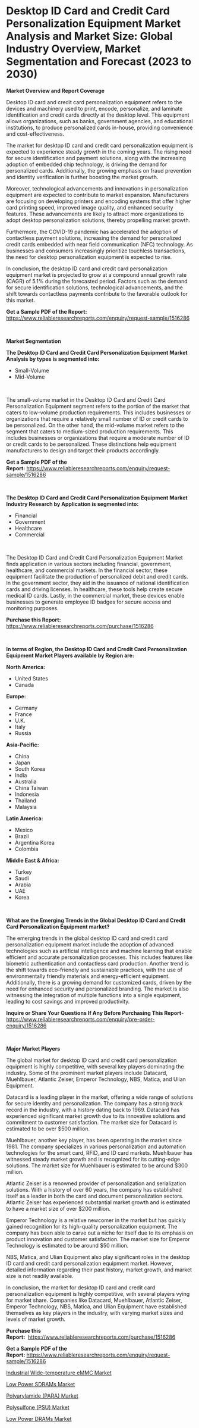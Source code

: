 <p><h1>Desktop ID Card and Credit Card Personalization Equipment Market Analysis and Market Size: Global Industry Overview, Market Segmentation and Forecast (2023 to 2030)</h1></p><p><strong>Market Overview and Report Coverage</strong></p>
<p><p>Desktop ID card and credit card personalization equipment refers to the devices and machinery used to print, encode, personalize, and laminate identification and credit cards directly at the desktop level. This equipment allows organizations, such as banks, government agencies, and educational institutions, to produce personalized cards in-house, providing convenience and cost-effectiveness.</p><p>The market for desktop ID card and credit card personalization equipment is expected to experience steady growth in the coming years. The rising need for secure identification and payment solutions, along with the increasing adoption of embedded chip technology, is driving the demand for personalized cards. Additionally, the growing emphasis on fraud prevention and identity verification is further boosting the market growth.</p><p>Moreover, technological advancements and innovations in personalization equipment are expected to contribute to market expansion. Manufacturers are focusing on developing printers and encoding systems that offer higher card printing speed, improved image quality, and enhanced security features. These advancements are likely to attract more organizations to adopt desktop personalization solutions, thereby propelling market growth.</p><p>Furthermore, the COVID-19 pandemic has accelerated the adoption of contactless payment solutions, increasing the demand for personalized credit cards embedded with near field communication (NFC) technology. As businesses and consumers increasingly prioritize touchless transactions, the need for desktop personalization equipment is expected to rise.</p><p>In conclusion, the desktop ID card and credit card personalization equipment market is projected to grow at a compound annual growth rate (CAGR) of 5.1% during the forecasted period. Factors such as the demand for secure identification solutions, technological advancements, and the shift towards contactless payments contribute to the favorable outlook for this market.</p></p>
<p><strong>Get a Sample PDF of the Report:</strong> <a href="https://www.reliableresearchreports.com/enquiry/request-sample/1516286">https://www.reliableresearchreports.com/enquiry/request-sample/1516286</a></p>
<p>&nbsp;</p>
<p><strong>Market Segmentation</strong></p>
<p><strong>The Desktop ID Card and Credit Card Personalization Equipment Market Analysis by types is segmented into:</strong></p>
<p><ul><li>Small-Volume</li><li>Mid-Volume</li></ul></p>
<p>&nbsp;</p>
<p><p>The small-volume market in the Desktop ID Card and Credit Card Personalization Equipment segment refers to the portion of the market that caters to low-volume production requirements. This includes businesses or organizations that require a relatively small number of ID or credit cards to be personalized. On the other hand, the mid-volume market refers to the segment that caters to medium-sized production requirements. This includes businesses or organizations that require a moderate number of ID or credit cards to be personalized. These distinctions help equipment manufacturers to design and target their products accordingly.</p></p>
<p><strong>Get a Sample PDF of the Report:</strong>&nbsp;<a href="https://www.reliableresearchreports.com/enquiry/request-sample/1516286">https://www.reliableresearchreports.com/enquiry/request-sample/1516286</a></p>
<p>&nbsp;</p>
<p><strong>The Desktop ID Card and Credit Card Personalization Equipment Market Industry Research by Application is segmented into:</strong></p>
<p><ul><li>Financial</li><li>Government</li><li>Healthcare</li><li>Commercial</li></ul></p>
<p>&nbsp;</p>
<p><p>The Desktop ID Card and Credit Card Personalization Equipment Market finds application in various sectors including financial, government, healthcare, and commercial markets. In the financial sector, these equipment facilitate the production of personalized debit and credit cards. In the government sector, they aid in the issuance of national identification cards and driving licenses. In healthcare, these tools help create secure medical ID cards. Lastly, in the commercial market, these devices enable businesses to generate employee ID badges for secure access and monitoring purposes.</p></p>
<p><strong>Purchase this Report:</strong>&nbsp; <a href="https://www.reliableresearchreports.com/purchase/1516286">https://www.reliableresearchreports.com/purchase/1516286</a></p>
<p>&nbsp;</p>
<p><strong>In terms of Region, the Desktop ID Card and Credit Card Personalization Equipment Market Players available by Region are:</strong></p>
<p>
    <p> <strong> North America: </strong>
        <ul>
            <li>United States</li>
            <li>Canada</li>
        </ul>
        </p> 
    <p> <strong> Europe: </strong>
        <ul>
            <li>Germany</li>
            <li>France</li>
            <li>U.K.</li>
            <li>Italy</li>
            <li>Russia</li>
        </ul>
        </p> 
    <p> <strong> Asia-Pacific: </strong>
        <ul>
            <li>China</li>
            <li>Japan</li>
            <li>South Korea</li>
            <li>India</li>
            <li>Australia</li>
            <li>China Taiwan</li>
            <li>Indonesia</li>
            <li>Thailand</li>
            <li>Malaysia</li>
        </ul>
        </p> 
    <p> <strong> Latin America: </strong>
        <ul>
            <li>Mexico</li>
            <li>Brazil</li>
            <li>Argentina Korea</li>
            <li>Colombia</li>
        </ul>
        </p> 
    <p> <strong> Middle East & Africa: </strong>
        <ul>
            <li>Turkey</li>
            <li>Saudi</li>
            <li>Arabia</li>
            <li>UAE</li>
            <li>Korea</li>
        </ul>
    </p>
    </p>
<p>&nbsp;</p>
<p><strong>What are the Emerging Trends in the Global Desktop ID Card and Credit Card Personalization Equipment market?</strong></p>
<p><p>The emerging trends in the global desktop ID card and credit card personalization equipment market include the adoption of advanced technologies such as artificial intelligence and machine learning that enable efficient and accurate personalization processes. This includes features like biometric authentication and contactless card production. Another trend is the shift towards eco-friendly and sustainable practices, with the use of environmentally friendly materials and energy-efficient equipment. Additionally, there is a growing demand for customized cards, driven by the need for enhanced security and personalized branding. The market is also witnessing the integration of multiple functions into a single equipment, leading to cost savings and improved productivity.</p></p>
<p><strong>Inquire or Share Your Questions If Any Before Purchasing This Report</strong>- <a href="https://www.reliableresearchreports.com/enquiry/pre-order-enquiry/1516286">https://www.reliableresearchreports.com/enquiry/pre-order-enquiry/1516286</a></p>
<p>&nbsp;</p>
<p><strong>Major Market Players</strong></p>
<p><p>The global market for desktop ID card and credit card personalization equipment is highly competitive, with several key players dominating the industry. Some of the prominent market players include Datacard, Muehlbauer, Atlantic Zeiser, Emperor Technology, NBS, Matica, and Ulian Equipment. </p><p>Datacard is a leading player in the market, offering a wide range of solutions for secure identity and personalization. The company has a strong track record in the industry, with a history dating back to 1969. Datacard has experienced significant market growth due to its innovative solutions and commitment to customer satisfaction. The market size for Datacard is estimated to be over $500 million. </p><p>Muehlbauer, another key player, has been operating in the market since 1981. The company specializes in various personalization and automation technologies for the smart card, RFID, and ID card markets. Muehlbauer has witnessed steady market growth and is recognized for its cutting-edge solutions. The market size for Muehlbauer is estimated to be around $300 million. </p><p>Atlantic Zeiser is a renowned provider of personalization and serialization solutions. With a history of over 60 years, the company has established itself as a leader in both the card and document personalization sectors. Atlantic Zeiser has experienced substantial market growth and is estimated to have a market size of over $200 million. </p><p>Emperor Technology is a relative newcomer in the market but has quickly gained recognition for its high-quality personalization equipment. The company has been able to carve out a niche for itself due to its emphasis on product innovation and customer satisfaction. The market size for Emperor Technology is estimated to be around $50 million. </p><p>NBS, Matica, and Ulian Equipment also play significant roles in the desktop ID card and credit card personalization equipment market. However, detailed information regarding their past history, market growth, and market size is not readily available. </p><p>In conclusion, the market for desktop ID card and credit card personalization equipment is highly competitive, with several players vying for market share. Companies like Datacard, Muehlbauer, Atlantic Zeiser, Emperor Technology, NBS, Matica, and Ulian Equipment have established themselves as key players in the industry, with varying market sizes and levels of market growth.</p></p>
<p><strong>Purchase this Report:</strong>&nbsp;&nbsp;<a href="https://www.reliableresearchreports.com/purchase/1516286">https://www.reliableresearchreports.com/purchase/1516286</a></p>
<p></p>
<p><strong>Get a Sample PDF of the Report:</strong>&nbsp;<a href="https://www.reliableresearchreports.com/enquiry/request-sample/1516286">https://www.reliableresearchreports.com/enquiry/request-sample/1516286</a></p>
<p><p><a href="https://www.linkedin.com/pulse/industrial-wide-temperature-emmc-market-size-share-lmk3e/">Industrial Wide-temperature eMMC Market</a></p><p><a href="https://www.linkedin.com/pulse/low-power-sdrams-market-challenges-opportunities-growth-63mfe/">Low Power SDRAMs Market</a></p><p><a href="https://medium.com/@marinaieme/polyarylamide-para-market-insights-into-market-cagr-market-trends-and-growth-strategies-b9d9dde8aa7c">Polyarylamide (PARA) Market</a></p><p><a href="https://medium.com/@porteradams98/decoding-polysulfone-psu-market-metrics-market-share-trends-and-growth-patterns-9c21a2432ac2">Polysulfone (PSU) Market</a></p><p><a href="https://www.linkedin.com/pulse/low-power-drams-market-insights-players-forecast-till-ychie/">Low Power DRAMs Market</a></p></p>